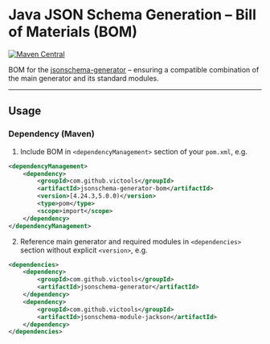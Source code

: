 # Java JSON Schema Generation – Bill of Materials (BOM)
[![Maven Central](https://maven-badges.herokuapp.com/maven-central/com.github.victools/jsonschema-generator-bom/badge.svg)](https://maven-badges.herokuapp.com/maven-central/com.github.victools/jsonschema-generator-bom)

BOM for the [jsonschema-generator](../jsonschema-generator) – ensuring a compatible combination of the main generator and its standard modules.

----

## Usage
### Dependency (Maven)
1. Include BOM in `<dependencyManagement>` section of your `pom.xml`, e.g.
```xml
<dependencyManagement>
    <dependency>
        <groupId>com.github.victools</groupId>
        <artifactId>jsonschema-generator-bom</artifactId>
        <version>[4.24.3,5.0.0)</version>
        <type>pom</type>
        <scope>import</scope>
    </dependency>
</dependencyManagement>
```
2. Reference main generator and required modules in `<dependencies>` section without explicit `<version>`, e.g.
```xml
<dependencies>
    <dependency>
        <groupId>com.github.victools</groupId>
        <artifactId>jsonschema-generator</artifactId>
    </dependency>
    <dependency>
        <groupId>com.github.victools</groupId>
        <artifactId>jsonschema-module-jackson</artifactId>
    </dependency>
</dependencies>
```
